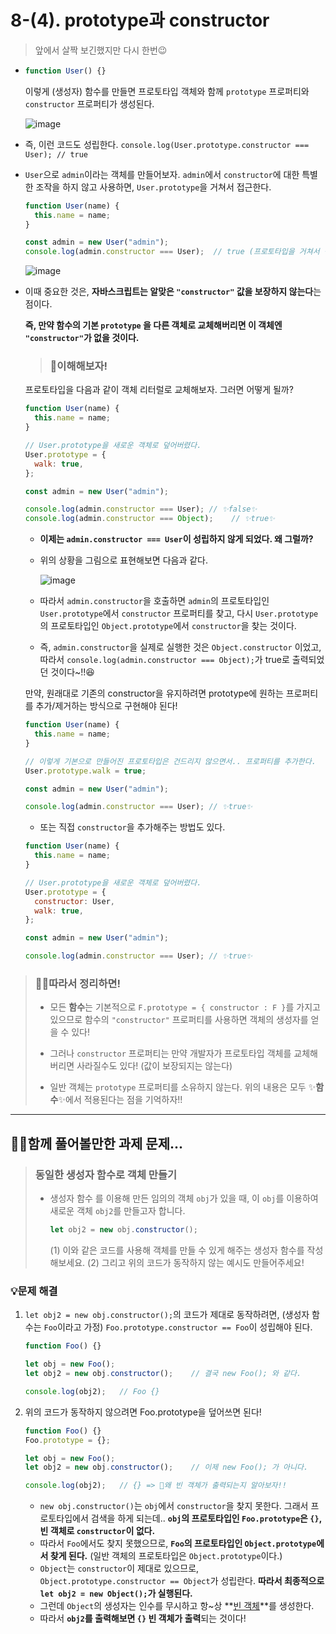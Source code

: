 #  8-(4). prototype과 constructor

>  앞에서 살짝 보긴했지만 다시 한번😉

- ```js
  function User() {}
  ```

  이렇게 (생성자) 함수를 만들면 프로토타입 객체와 함께 `prototype` 프로퍼티와 `constructor` 프로퍼티가 생성된다.

   ![image](https://user-images.githubusercontent.com/67737432/127734623-df1c3f40-944b-4aed-8b83-f7b5a916aaf1.png)

  

- 즉, 이런 코드도 성립한다.
  `console.log(User.prototype.constructor === User); // true`

- `User`으로 `admin`이라는 객체를 만들어보자. `admin`에서 `constructor`에 대한 특별한 조작을 하지 않고 사용하면, `User.prototype`을 거쳐서 접근한다.

  ```js
  function User(name) {
    this.name = name;
  }
  
  const admin = new User("admin");
  console.log(admin.constructor === User);	// true (프로토타입을 거쳐서 접근)
  ```
  
    ![image](https://user-images.githubusercontent.com/67737432/127734640-6368a255-39b1-4d16-834b-99c4642cb34a.png) 




- 이때 중요한 것은, **자바스크립트는 알맞은 `"constructor"` 값을 보장하지 않는다**는 점이다.

  **즉, 만약 함수의 기본 `prototype` 을 다른 객체로 교체해버리면 이 객체엔 `"constructor"`가 없을 것이다.**

  

  > ### 🤔이해해보자!

  프로토타입을 다음과 같이 객체 리터럴로 교체해보자. 그러면 어떻게 될까?

  ```js
  function User(name) {
    this.name = name;
  }
  
  // User.prototype을 새로운 객체로 덮어버렸다. 
  User.prototype = {
    walk: true,
  };
  
  const admin = new User("admin");
  
  console.log(admin.constructor === User); // ✨false✨
  console.log(admin.constructor === Object);	// ✨true✨
  ```

  - **이제는 `admin.constructor === User`이 성립하지 않게 되었다. 왜 그럴까?**

  - 위의 상황을 그림으로 표현해보면 다음과 같다.
  
    ![image](https://user-images.githubusercontent.com/67737432/127734649-f1ac3aeb-2f34-4188-9268-ac6e45faeb7d.png)

  

  - 따라서 `admin.constructor`을 호출하면 `admin`의 프로토타입인 `User.prototype`에서 `constructor` 프로퍼티를 찾고,
    다시 `User.prototype`의 프로토타입인 `Object.prototype`에서 `constructor`을 찾는 것이다.
  - 즉, `admin.constructor`을 실제로 실행한 것은 `Object.constructor` 이었고, 따라서 `console.log(admin.constructor === Object);`가 true로 출력되었던 것이다~!!😆

  

  만약, 원래대로 기존의 constructor을 유지하려면 prototype에 원하는 프로퍼티를 추가/제거하는 방식으로 구현해야 된다!

  ```js
  function User(name) {
    this.name = name;
  }
  
  // 이렇게 기본으로 만들어진 프로토타입은 건드리지 않으면서.. 프로퍼티를 추가한다.
  User.prototype.walk = true;
  
  const admin = new User("admin");
  
  console.log(admin.constructor === User); // ✨true✨
  ```

  - 또는 직접 `constructor`을 추가해주는 방법도 있다.

  ```js
  function User(name) {
    this.name = name;
  }
  
  // User.prototype을 새로운 객체로 덮어버렸다. 
  User.prototype = {
    constructor: User,
    walk: true,
  };
  
  const admin = new User("admin");
  
  console.log(admin.constructor === User); // ✨true✨
  ```

  

> ### 👏🏻따라서 정리하면!
>
> - 모든 **함수**는 기본적으로 `F.prototype = { constructor : F }`를 가지고 있으므로 
>   함수의 `"constructor"` 프로퍼티를 사용하면 객체의 생성자를 얻을 수 있다!
>
> - 그러나 `constructor` 프로퍼티는 만약 개발자가 프로토타입 객체를 교체해버리면 사라질수도 있다! (값이 보장되지는 않는다)
>
> - 일반 객체는 `prototype` 프로퍼티를 소유하지 않는다. 위의 내용은 모두 ✨**함수**✨에서 적용된다는 점을 기억하자!!

---



## ✍🏻함께 풀어볼만한 과제 문제...

> ### 동일한 생성자 함수로 객체 만들기
>
> - 생성자 함수 를 이용해 만든 임의의 객체 `obj`가 있을 때, 이 `obj`를 이용하여 새로운 객체 `obj2`를 만들고자 합니다.
>
>   ```js
>   let obj2 = new obj.constructor();
>   ```
>
>   (1) 이와 같은 코드를 사용해 객체를 만들 수 있게 해주는 생성자 함수를 작성해보세요.
>   (2) 그리고 위의 코드가 동작하지 않는 예시도 만들어주세요!



### 💡문제 해결

1. `let obj2 = new obj.constructor();`의 코드가 제대로 동작하려면, (생성자 함수는 `Foo`이라고 가정)
   `Foo.prototype.constructor == Foo`이 성립해야 된다.

   ```js
   function Foo() {}
   
   let obj = new Foo();
   let obj2 = new obj.constructor();	// 결국 new Foo(); 와 같다.
   
   console.log(obj2);	// Foo {}
   ```

2. 위의 코드가 동작하지 않으려면 Foo.prototype을 덮어쓰면 된다!

   ```js
   function Foo() {}
   Foo.prototype = {};
   
   let obj = new Foo();
   let obj2 = new obj.constructor();	// 이제 new Foo(); 가 아니다.
   
   console.log(obj2);	// {} => 🤯왜 빈 객체가 출력되는지 알아보자!!
   ```

   - `new obj.constructor()`는 `obj`에서 `constructor`을 찾지 못한다.
     그래서 프로토타입에서 검색을 하게 되는데..
     **`obj`의 프로토타입인 `Foo.prototype`은 `{}`, 빈 객체로 `constructor`이 없다.**
   - 따라서 `Foo`에서도 찾지 못했으므로, **`Foo`의 프로토타입인 `Object.prototype`에서 찾게 된다.**
     (일반 객체의 프로토타입은 `Object.prototype`이다.) 
   - `Object`는 `constructor`이 제대로 있으므로, `Object.prototype.constructor == Object`가 성립란다. 
     **따라서 최종적으로 `let obj2 = new Object();`가 실행된다.**
   - 그런데 `Object`의 생성자는 인수를 무시하고 항~상 **<u>빈 객체</u>**를 생성한다.
   - 따라서 **`obj2`를 출력해보면 `{}` 빈 객체가 출력**되는 것이다!

